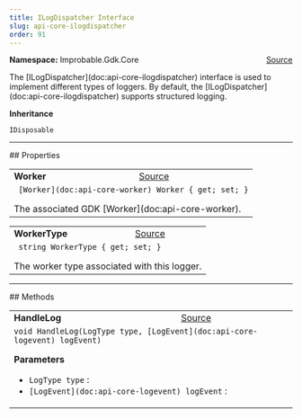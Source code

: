 ```yaml
---
title: ILogDispatcher Interface
slug: api-core-ilogdispatcher
order: 91
---
```


<p><b>Namespace:</b> Improbable.Gdk.Core<span style="float: right"><a href="https://www.github.com/spatialos/gdk-for-unity/blob/0.3.3/workers/unity/Packages/io.improbable.gdk.core/Logging/ILogDispatcher.cs/#L11">Source</a></span></p>

</p>


<p>The [ILogDispatcher](doc:api-core-ilogdispatcher) interface is used to implement different types of loggers. By default, the [ILogDispatcher](doc:api-core-ilogdispatcher) supports structured logging. </p>



</p>
<p><b>Inheritance</b></p>

<code>IDisposable</code>








</p>
<hr style="width:100%; border-top-color:#d8d8d8" />
## Properties


</p>


<table class="io-api-doc">    <tr>        <td class="io-api-doc-name"><a id="worker"></a><b>Worker</b></td>        <td class="io-api-doc-source"><a href="https://www.github.com/spatialos/gdk-for-unity/blob/0.3.3/workers/unity/Packages/io.improbable.gdk.core/Logging/ILogDispatcher.cs/#L16">Source</a></td>    </tr>    <tr>        <td class="io-api-doc-content" colspan="2"><code> [Worker](doc:api-core-worker) Worker { get; set; }</code></p>The associated GDK [Worker](doc:api-core-worker). </td>    </tr></table>
<table class="io-api-doc">    <tr>        <td class="io-api-doc-name"><a id="workertype"></a><b>WorkerType</b></td>        <td class="io-api-doc-source"><a href="https://www.github.com/spatialos/gdk-for-unity/blob/0.3.3/workers/unity/Packages/io.improbable.gdk.core/Logging/ILogDispatcher.cs/#L21">Source</a></td>    </tr>    <tr>        <td class="io-api-doc-content" colspan="2"><code> string WorkerType { get; set; }</code></p>The worker type associated with this logger. </td>    </tr></table>





</p>
<hr style="width:100%; border-top-color:#d8d8d8" />
## Methods


</p>


<table class="io-api-doc">    <tr>        <td class="io-api-doc-name"><a id="handlelog-logtype-logevent"></a><b>HandleLog</b></td>        <td class="io-api-doc-source"><a href="https://www.github.com/spatialos/gdk-for-unity/blob/0.3.3/workers/unity/Packages/io.improbable.gdk.core/Logging/ILogDispatcher.cs/#L23">Source</a></td>    </tr>    <tr>        <td class="io-api-doc-content" colspan="2"><code>void HandleLog(LogType type, [LogEvent](doc:api-core-logevent) logEvent)</code></p></p><b>Parameters</b><ul><li><code>LogType type</code> : </li><li><code>[LogEvent](doc:api-core-logevent) logEvent</code> : </li></ul></td>    </tr></table>



